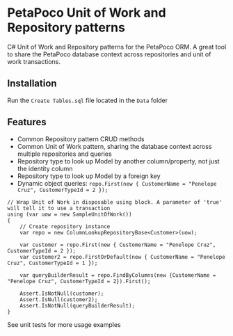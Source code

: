 # PetaPoco Unit of Work and Repository patterns
C# Unit of Work and Repository patterns for the PetaPoco ORM. A great tool to share the PetaPoco database context across repositories and unit of work transactions.

## Installation
Run the `Create Tables.sql` file located in the `Data` folder

## Features
- Common Repository pattern CRUD methods
- Common Unit of Work pattern, sharing the database context across multiple repositories and queries
- Repository type to look up Model by another column/property, not just the identity column
- Repository type to look up Model by a foreign key
- Dynamic object queries: `repo.First(new { CustomerName = "Penelope Cruz", CustomerTypeId = 2 });`

```
// Wrap Unit of Work in disposable using block. A parameter of 'true' will tell it to use a transaction
using (var uow = new SampleUnitOfWork())
{
    // Create repository instance
    var repo = new ColumnLookupRepositoryBase<Customer>(uow);

    var customer = repo.First(new { CustomerName = "Penelope Cruz", CustomerTypeId = 2 });
    var customer2 = repo.FirstOrDefault(new { CustomerName = "Penelope Cruz", CustomerTypeId = 1 });

    var queryBuilderResult = repo.FindByColumns(new {CustomerName = "Penelope Cruz", CustomerTypeId = 2}).First();

    Assert.IsNotNull(customer);
    Assert.IsNull(customer2);
    Assert.IsNotNull(queryBuilderResult);
}
```

See unit tests for more usage examples